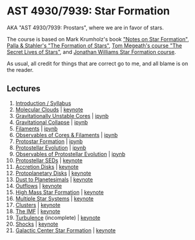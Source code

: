 AST 4930/7939: Star Formation
=============================

AKA "AST 4930/7939: Prostars", where we are in favor of stars.

The course is based on Mark Krumholz's book ["Notes on Star Formation"](https://github.com/Open-Astrophysics-Bookshelf/star_formation_notes),
[Palla & Stahler's "The Formation of Stars"](https://ui.adsabs.harvard.edu/abs/2004fost.book.....S/abstract),
[Tom Megeath's course "The Secret Lives of Stars"](http://astro1.physics.utoledo.edu/~megeath/ph6820/ph6820.html),
and [Jonathan Williams Star Formation course](http://www.ifa.hawaii.edu/users/jpw/classes/star_formation/).

As usual, all credit for things that are correct go to me, and all blame is on
the reader.

Lectures
--------

 1. [Introduction / Syllabus](https://www.dropbox.com/s/s3gzqysitzpxhow/Lecture1_SyllabusAndIntro.pdf?dl=0)
 1. [Molecular Clouds](https://www.dropbox.com/s/whyqtx6y0om4hto/molecular_clouds_Williams_2023.pdf?dl=0) | [keynote](https://www.dropbox.com/s/z1g5vwafc9mzrtd/Lecture2_molecular_clouds_Williams_2023.key?dl=0)
 1. [Gravitationally Unstable Cores](https://www.dropbox.com/s/dj245xf1uq9d380/Lecture%201%20-%20Unstable%20Cores.pdf?dl=0) | [ipynb](https://github.com/keflavich/StarFormationClass/blob/master/lectures/Lecture%203%20-%20Unstable%20Cores.ipynb)
 1. [Gravitational Collapse](https://www.dropbox.com/s/jh4gb5zso9m9b3m/Lecture%202%20-%20Gravitational%20Collapse.pdf?dl=0) | [ipynb](https://github.com/keflavich/StarFormationClass/blob/master/lectures/Lecture%204%20-%20Gravitational%20Collapse.ipynb)
 1. [Filaments](https://www.dropbox.com/s/qk15f9qbg8kgjad/Lecture%203%20-%20Filaments.pdf?dl=0) | [ipynb](https://github.com/keflavich/StarFormationClass/blob/master/lectures/Lecture%205%20-%20Filaments.ipynb)
 1. [Observables of Cores & Filaments](https://www.dropbox.com/s/3et4gh8oh1srzrq/Lecture%204%20-%20Observable%20Properties%20of%20Cores%20%26%20Filaments.pdf?dl=0) | [ipynb](https://github.com/keflavich/StarFormationClass/blob/master/lectures/Lecture%206%20-%20Observable%20Properties%20of%20Cores%20%26%20Filaments.ipynb)
 1. [Protostar Formation](https://www.dropbox.com/s/9kzom10kr4stwom/Lecture%205%20-%20Protostar%20Formation.pdf?dl=0) | [ipynb](https://github.com/keflavich/StarFormationClass/blob/master/lectures/Lecture%207%20-%20Protostar%20Formation.ipynb)
 1. [Protostellar Evolution](https://www.dropbox.com/s/3gnv8rhy4k34f79/Lecture%206%20-%20Protostellar%20Evolution.pdf?dl=0) | [ipynb](https://github.com/keflavich/StarFormationClass/blob/master/lectures/Lecture%208%20-%20Protostellar%20Evolution.ipynb)
 1. [Observables of Protostellar Evolution](https://www.dropbox.com/s/w7mdwfosb39i08v/Lecture%207%20-%20Observables%20of%20Protostellar%20Evolution.pdf?dl=0) | [ipynb](https://github.com/keflavich/StarFormationClass/blob/master/lectures/Lecture%209%20-%20Observables%20of%20Protostellar%20Evolution.ipynb)
 1. [Protostellar SEDs](https://www.dropbox.com/s/ljmp5zcdkwx9amb/lecture8_ProtostarSEDs_AG_2022.pdf?dl=0) | [keynote](https://www.dropbox.com/s/pf6fv4bhm0pu734/lecture8_ProtostarSEDs_AG_2022.key?dl=0)
 1. [Accretion Disks](https://www.dropbox.com/s/uefo2ri900s0m8t/Lecture%209%20-%20Accretion%20Disks.pdf?dl=0) | [keynote](https://www.dropbox.com/s/u7sx5yqwqd8u6pb/Lecture10_AccretionDisks_AG_2023.key?dl=0)
 1. [Protoplanetary Disks](https://www.dropbox.com/s/d4qz1d2s54derxg/lecture10_protoplanetary_disks_AG.pdf?dl=0) | [keynote](https://www.dropbox.com/s/1dgy73lg7d2wu9p/lecture11_protoplanetary_disks_AG_2023.key?dl=0)
 1. [Dust to Planetesimals](https://www.dropbox.com/s/q84m53t7c0673qg/lecture11_dust2planetesimals_ag_feb2022.pdf?dl=0) | [keynote](https://www.dropbox.com/s/gai3i9k2hdyf53w/lecture12_dust2planetesimals_AG_2023.key?dl=0)
 1. [Outflows](https://www.dropbox.com/s/upc5d7xe028nuzl/lecture12_outflows_AG.key.pdf?dl=0) | [keynote](https://www.dropbox.com/s/v9dw8g1x20p7ail/lecture14_outflows_AG_2023.key?dl=0)
  1. [High Mass Star Formation](https://www.dropbox.com/s/6os8gkft7cwjy6a/highmass_starformation.pdf?dl=0) | [keynote](https://www.dropbox.com/s/o0zpj1hpohjgxeu/lecture15_highmass_starformation_2023.key?dl=0)
 1. [Multiple Star Systems](https://www.dropbox.com/s/nwbje6nbuceafmf/lecture13multiples.key.pdf?dl=0) | [keynote](https://www.dropbox.com/s/t9p3m2ts9u4b0hm/lecture16multiples_AG_2023.key?dl=0) 
 1. [Clusters](https://www.dropbox.com/s/w9kdblusr44ibh3/lecture14_clusters_fromMegeath_adam2022.key.pdf?dl=0) | [keynote](https://www.dropbox.com/s/kc110cd641pzgmz/lecture17_clusters_fromMegeath_adam2023.key?dl=0)
 1. [The IMF](https://www.dropbox.com/s/p1shb2l71v7c7b4/imf.pdf?dl=0) | [keynote](https://www.dropbox.com/s/1idbu6lg9k40byg/lecture18_imf.key?dl=0)
 1. [Turbulence](https://www.dropbox.com/s/5g0rk3876h1e1ri/turbulence.pdf?dl=0) (incomplete) | [keynote](https://www.dropbox.com/s/9mjgrm8vpomgt06/lecture19_turbulence.key?dl=0)
 1. [Shocks](https://www.dropbox.com/s/idwsijirl3dr8b7/lecture15_shocks.pdf?dl=0) | [keynote](https://www.dropbox.com/s/tp9uvtcnnriqla2/shocks.key?dl=0)
 1. [Galactic Center Star Formation](https://www.dropbox.com/s/6drqhowdilckfge/GalacticCenterStarFormation.pdf?dl=0) | [keynote](https://www.dropbox.com/s/5dyqyi2mir3uwqu/galacticcenterstarformation.key?dl=0)
